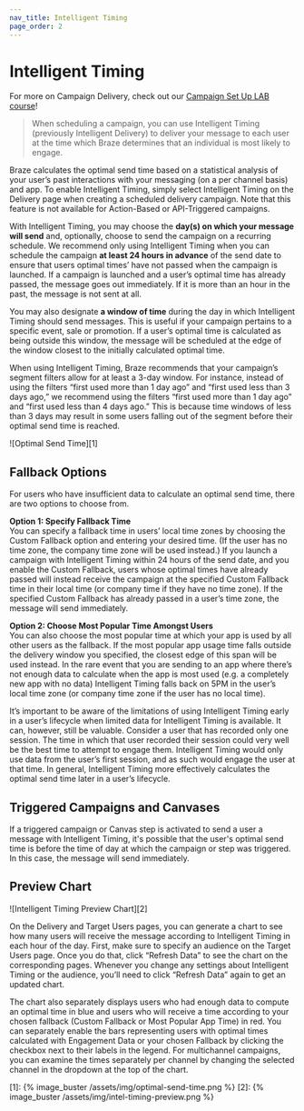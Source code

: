 ```yaml
---
nav_title: Intelligent Timing
page_order: 2
---
```

# Intelligent Timing

For more on Campaign Delivery, check out our [Campaign Set Up LAB course](http://lab.braze.com/campaign-setup-delivery-targeting-conversions)!

> When scheduling a campaign, you can use Intelligent Timing (previously Intelligent Delivery) to deliver your message to each user at the time which Braze determines that an individual is most likely to engage. 

Braze calculates the optimal send time based on a statistical analysis of your user’s past interactions with your messaging (on a per channel basis) and app. To enable Intelligent Timing, simply select Intelligent Timing on the Delivery page when creating a scheduled delivery campaign. Note that this feature is not available for Action-Based or API-Triggered campaigns.

With Intelligent Timing, you may choose the __day(s) on which your message will send__ and, optionally, choose to send the campaign on a recurring schedule. We recommend only using Intelligent Timing when you can schedule the campaign __at least 24 hours in advance__ of the send date to ensure that users optimal times’ have not passed when the campaign is launched. If a campaign is launched and a user’s optimal time has already passed, the message goes out immediately. If it is more than an hour in the past, the message is not sent at all.

You may also designate __a window of time__ during the day in which Intelligent Timing should send messages. This is useful if your campaign pertains to a specific event, sale or promotion. If a user’s optimal time is calculated as being outside this window, the message will be scheduled at the edge of the window closest to the initially calculated optimal time.

When using Intelligent Timing, Braze recommends that your campaign’s segment filters allow for at least a 3-day window. For instance, instead of using the filters “first used more than 1 day ago” and “first used less than 3 days ago,” we recommend using the filters “first used more than 1 day ago” and “first used less than 4 days ago.” This is because time windows of less than 3 days may result in some users falling out of the segment before their optimal send time is reached. 

![Optimal Send Time][1]

## Fallback Options

For users who have insufficient data to calculate an optimal send time, there are two options to choose from.

__Option 1: Specify Fallback Time__<br>
You can specify a fallback time in users’ local time zones by choosing the Custom Fallback option and entering your desired time. (If the user has no time zone, the company time zone will be used instead.) If you launch a campaign with Intelligent Timing within 24 hours of the send date, and you enable the Custom Fallback, users whose optimal times have already passed will instead receive the campaign at the specified Custom Fallback time in their local time (or company time if they have no time zone). If the specified Custom Fallback has already passed in a user’s time zone, the message will send immediately.

__Option 2: Choose Most Popular Time Amongst Users__<br>
You can also choose the most popular time at which your app is used by all other users as the fallback. If the most popular app usage time falls outside the delivery window you specified, the closest edge of this span will be used instead. In the rare event that you are sending to an app where there’s not enough data to calculate when the app is most used (e.g. a completely new app with no data) Intelligent Timing falls back on 5PM in the user’s local time zone (or company time zone if the user has no local time).

It’s important to be aware of the limitations of using Intelligent Timing early in a user’s lifecycle when limited data for Intelligent Timing is available. It can, however, still be valuable. Consider a user that has recorded only one session. The time in which that user recorded their session could very well be the best time to attempt to engage them. Intelligent Timing would only use data from the user’s first session, and as such would engage the user at that time. In general, Intelligent Timing more effectively calculates the optimal send time later in a user’s lifecycle.


## Triggered Campaigns and Canvases

If a triggered campaign or Canvas step is activated to send a user a message with Intelligent Timing, it's possible that the user's optimal send time is before the time of day at which the campaign or step was triggered. In this case, the message will send immediately.

## Preview Chart

![Intelligent Timing Preview Chart][2]


On the Delivery and Target Users pages, you can generate a chart to see how many users will receive the message according to Intelligent Timing in each hour of the day. First, make sure to specify an audience on the Target Users page. Once you do that, click “Refresh Data” to see the chart on the corresponding pages. Whenever you change any settings about Intelligent Timing or the audience, you’ll need to click “Refresh Data” again to get an updated chart.  

The chart also separately displays users who had enough data to compute an optimal time in blue and users who will receive a time according to your chosen fallback (Custom Fallback or Most Popular App Time) in red. You can separately enable the bars representing users with optimal times calculated with Engagement Data or your chosen Fallback by clicking the checkbox next to their labels in the legend. For multichannel campaigns, you can examine the times separately per channel by changing the selected channel in the dropdown at the top of the chart.

[1]: {% image_buster /assets/img/optimal-send-time.png %}
[2]: {% image_buster /assets/img/intel-timing-preview.png %}